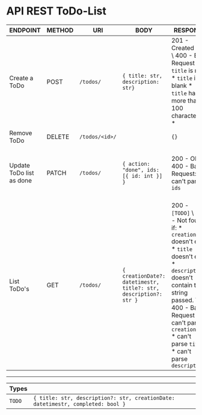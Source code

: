# API REST ToDo-List

|           ENDPOINT          |  METHOD |                  URI                |           BODY             | RESPONSE      | COMMENTS |
| ------------------------    | ------- | ----------------------------------- | -------------------------- | ------------- | -------- |
| Create a ToDo               | POST    | `/todos/`                           |      `{ title: str, description: str}`                | 201 - Created `TODO` \ 400 - Bad Request if: * `title` is null * `title` is blank * `title` has more than 100 characters. * |
| Remove ToDo                 | DELETE  | `/todos/<id>/`                      |                            | `{}`          | 
| Update ToDo list as done    | PATCH   | `/todos/`                           | `{ action: "done", ids: [{ id: int }] }`           | 200 - Ok \ 400 - Bad Request: can't parse `ids`         | Change the value of `completed` to `true` in `TODO`s that have an id from the `ids` list. |
| List ToDo's                  | GET     | `/todos/`                           | `{ creationDate?: datetimestr, title?: str, description?: str }`    | 200 - `[TODO]` \ 404 - Not found if: * `creationDate`  doesn't exist * `title`  doesn't exist * `description` doesn't contain the string passed. \ 400 - Bad Request if: * can't parse `creationDate` * can't parse  `title` * can't parse `description`  | If there aren't params, return all ToDos. |

--------------------------------------------------------------------------

|   Types             |                                                                                 |
| --------------------| ------------------------------------------------------------------------------- |
|  `TODO`             | `{ title: str, description?: str, creationDate: datetimestr, completed: bool }` | 
